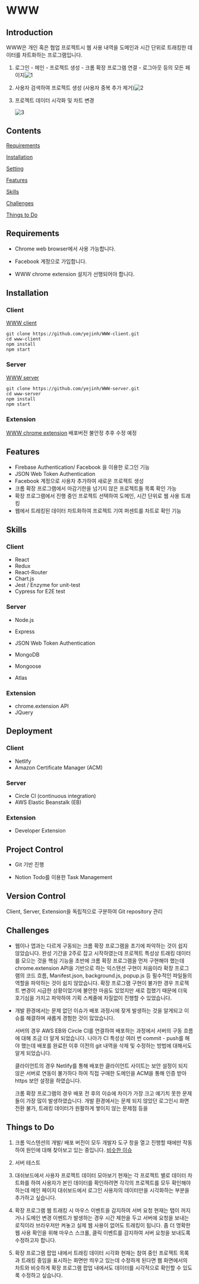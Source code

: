 # WWW

## Introduction

   WWW은 개인 혹은 협업 프로젝트시 웹 사용 내역을 도메인과 시간 단위로 트래킹한 데이터를 차트화하는 프로그램입니다.

1. 로그인 - 메인 - 프로젝트 생성 - 크롬 확장 프로그램 연결 - 로그아웃 등의 모든 페이지![1](https://yejinh-gifs.s3.ap-northeast-2.amazonaws.com/www1.gif)



2. 사용자 검색하여 프로젝트 생성 (사용자 중복 추가 제거)![2](https://yejinh-gifs.s3.ap-northeast-2.amazonaws.com/www2.gif)



3. 프로젝트 데이터 시각화 및 차트 변경

   ![3](https://yejinh-gifs.s3.ap-northeast-2.amazonaws.com/www3.gif)



## Contents

[Requirements](https://github.com/yejinh/WWW-extension/tree/yejinh#requirements)

[Installation](https://github.com/yejinh/WWW-extension/tree/yejinh#installation)

[Setting](https://github.com/yejinh/WWW-extension/tree/yejinh#settings)

[Features](https://github.com/yejinh/WWW-extension/tree/yejinh#features)

[Skills](https://github.com/yejinh/WWW-extension/tree/yejinh#skills)

[Challenges](https://github.com/yejinh/WWW-extension/tree/yejinh#challenges)

[Things to Do](https://github.com/yejinh/WWW-extension/tree/yejinh#things-to-do)



## Requirements

- Chrome web browser에서 사용 가능합니다.

- Facebook 계정으로 가입합니다.

- WWW chrome extension 설치가 선행되어야 합니다.

  

## Installation

### Client

[WWW client](https://www.wewillwork.in/)

```
git clone https://github.com/yejinh/WWW-client.git
cd www-client
npm install
npm start
```

### Server

[WWW server](http://api.wewillwork.in/)

```
git clone https://github.com/yejinh/WWW-server.git
cd www-server
npm install
npm start
```

### Extension

[WWW chrome extension](https://chrome.google.com/webstore/detail/dfpkfpanbiknimieidehmiaghgagldho) 배포버전 불안정 추후 수정 예정



## Features

- Firebase Authentication/ Facebook 을 이용한 로그인 기능
- JSON Web Token Authentication
- Facebook 계정으로 사용자 추가하여 새로운 프로젝트 생성
- 크롬 확장 프로그램에서 마감기한을 넘기지 않은 프로젝트들 목록 확인 가능
- 확장 프로그램에서 진행 중인 프로젝트 선택하여 도메인, 시간 단위로 웹 사용 트래킹
- 웹에서 트레킹된 데이터 차트화하여 프로젝트 기여 퍼센트를 차트로 확인 기능



## Skills

### Client

- React
- Redux
- React-Router
- Chart.js
- Jest / Enzyme for unit-test
- Cypress for E2E test

### Server

- Node.js

- Express

- JSON Web Token Authentication

- MongoDB

- Mongoose

- Atlas

### Extension

- chrome.extension API
- JQuery



## Deployment

### Client

- Netlify
- Amazon Certificate Manager (ACM)

### Server

- Circle CI (continuous integration)
- AWS Elastic Beanstalk (EB)

### Extension 

- Developer Extension 



## Project Control

- Git 기반 진행

- Notion Todo를 이용한 Task Management

  

## Version Control

Client, Server, Extension을 독립적으로 구분하여 Git repository 관리



## Challenges

- 웹이나 앱과는 다르게 구동되는 크롬 확장 프로그램을 초기에 파악하는 것이 쉽지 않았습니다.
  완성 기간을 2주로 잡고 시작하였는데 프로젝트 특성상 트래킹 데이터를 모으는 것을 핵심 기능을 초반에 크롬 확장 프로그램을 먼저 구현해야 했는데 chrome.extension API을 기반으로 하는 익스텐션  구현이 처음이라 확장 프로그램의 코드 흐름, Manifest.json, background.js, popup.js 등 필수적인 파일들의 역할을 파악하는 것이 쉽지 않았습니다.
  확장 프로그램 구현이 불가한 경우 프로젝트 변경이 시급한 상황이었기에 불안한 마음도 있었지만 새로 접했기 때문에 더욱 호기심을 가지고 파악하여 기획 스케줄에 차질없이 진행할 수 있었습니다.

- 개발 환경에서는 문제 없던 이슈가 배포 과정시에 잦게 발생하는 것을 알게되고 이슈를 해결하며 새롭게 경험한 것이 많았습니다.

  서버의 경우 AWS EB와 Circle CI를 연결하여 배포하는 과정에서 서버의 구동 흐름에 대해 조금 더 알게 되었습니다. 나아가  CI 특성상 여러 번 commit - push를 해야 했는데 배포를 완료한 이후 이전의 git 내역을 삭제 및 수정하는 방법에 대해서도 알게 되었습니다.

  클라이언트의 경우 Netlify를 통해 배포한 클라이언트 사이트는 보안 설정이 되지 않은 서버로 연동이 불가하다 하여 직접 구매한 도메인을 ACM을 통해 인증 받아 https 보안 설정을 하였습니다.

  크롬 확장 프로그램의 경우 배포 전 후의 이슈에 차이가 가장 크고 예기치 못한 문제들이 가장 많이 발생하였습니다. 개발 환경에서는 문제 되지 않았던 로그인시 화면 전환 불가, 트래킹 데이터가 원활하게 쌓이지 않는 문제점 등을 



## Things to Do
1. 크롬 익스텐션의 개발/ 배포 버전이 모두 개발자 도구 창을 열고 진행할 때에만 작동하여 원인에 대해 찾아보고 있는 중입니다. [비슷한 이슈](https://stackoverflow.com/questions/52949355/chrome-extension-only-works-with-console-open)
   
2. 서버 테스트

3. 대쉬보드에서 사용자 프로젝트 데이터 모아보기
   현재는 각 프로젝트 별로 데이터 차트화를 하여 사용자가 본인 데이터를 확인하려면 각각의 프로젝트를 모두 확인해야 하는데 메인 페이지 대쉬보드에서 로그인 사용자의 데이터만을 시각화하는 부분을 추가하고 싶습니다.

4. 확장 프로그램 웹 트래킹 시 마우스 이벤트을 감지하여 서버 요청
   현재는 탭이 꺼지거나 도메인 변경 이벤트가 발생하는 경우 시간 제한을 두고 서버에 요청을 보내는 로직이라 브라우저만 켜놓고 실제 웹 사용이 없어도 트래킹이 됩니다. 좀 더 명확한 웹 사용 확인을 위해 마우스 스크롤, 클릭 이벤트를 감지하여 서버 요청을 보내도록 수정하고자 합니다. 

5. 확장 프로그램 팝업 내에서 트래킹 데이터 시각화
   현재는 참여 중인 프로젝트 목록과 트래킹 중임을 표시하는 화면만 띄우고 있는데 수정하게 된다면 웹 화면에서의 차트와 비슷하게 확장 프로그램 팝업 내에서도 데이터를 시각적으로 확인할 수 있도록 수정하고 싶습니다. 

